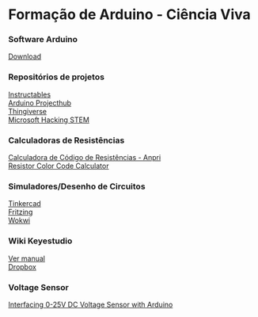 # Formação de Arduino - Ciência Viva

### Software Arduino
<a href="https://www.arduino.cc/en/software">Download</a>

### Repositórios de projetos
<p><a href="https://www.instructables.com/">Instructables</a></br>
<a href="https://projecthub.arduino.cc/">Arduino Projecthub</a></br>
<a href="https://www.thingiverse.com/">Thingiverse</a></br>
<a href="https://learn.microsoft.com/en-us/training/educator-center/instructor-materials/hacking-stem">Microsoft Hacking STEM</a></p>

### Calculadoras de Resistências
<p><a href="https://drive.google.com/file/d/1LVYWyIIJiPt1darEIC3YHCYrMnjf5brD/view?usp=sharing">Calculadora de Código de Resistências - Anpri</a></br>
<a href="https://www.digikey.ca/en/resources/conversion-calculators/conversion-calculator-resistor-color-code">Resistor Color Code Calculator</a></p>

### Simuladores/Desenho de Circuitos
<p><a href="https://www.tinkercad.com/">Tinkercad</a></br>
<a href="https://fritzing.org/download/0.9.3b/windows-64bit/fritzing.0.9.3b.64.pc.zip">Fritzing</a></br>
<a href="https://wokwi.com/dashboard/projects">Wokwi</a>
</p>

### Wiki Keyestudio
<p><a href="https://ks0522-keyestudio-48-in-1-sensor-kit.readthedocs.io/en/latest/KS0522.html">Ver manual</a></br>
  <a href="https://www.dropbox.com/sh/cq8p4y04zwxomla/AADYUb_stkzTKTBfcwQUVEOma?dl=0">Dropbox</a>
</p>

### Voltage Sensor
<p>
  <a href="https://how2electronics.com/interfacing-0-25v-dc-voltage-sensor-with-arduino/">Interfacing 0-25V DC Voltage Sensor with Arduino</a>
</p>  
